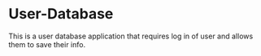 # User-Database
This is a user database application that requires log in of user and allows them to save their info.
